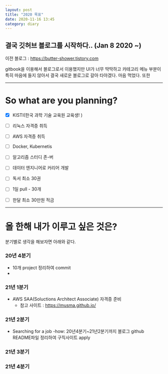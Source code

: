 ```yaml
---
layout: post
title: "2020 목표"
date: 2020-11-16 13:45
category: diary
---
```


## 결국 깃허브 블로그를 시작하다.. (Jan 8 2020 ~)

이전 블로그 : <https://butter-shower.tistory.com>

gitbook을 이용해서 블로그로서 이용했지만 UI가 너무 딱딱하고 카테고리 메뉴 부분이 특히 마음에 들지 않아서 결국
새로운 블로그로 갈아 타야겠다. 마음 먹었다. 또한


---


# So what are you planning?

- [x] KISTI(한국 과학 기술 교육원 교육생! )
- [ ] 리눅스 자격증 취득
- [ ] AWS 자격증 취득
- [ ] Docker, Kubernetis
- [ ] 알고리즘 스터디 존-버
- [ ] 데이터 엔지니어로 커리어 개발
- [ ] 독서 최소 30권
- [ ] 1일 pull - 30개
- [ ] 한달 최소 30만원 적금


---


# 올 한해 내가 이루고 싶은 것은?

분기별로 생각을 해보자면 아래와 같다.

###  20년 4분기
- 10개 project 정리하여 commit
-

### 21년 1분기
- AWS SAA(Soluctions Architect Associate) 자격증 준비
    - 참고 사이트 : https://musma.github.io/

### 21년 2분기
- Searching for a job
    -how: 20년4분기~21년2분기까지 블로그 github README파일 정리하여 구직사이트 apply

### 21년 3분기

### 21년 4분기

